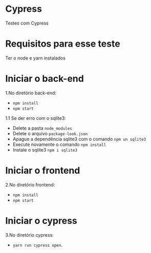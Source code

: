 # Cypress
Testes com Cypress

# Requisitos para esse teste
  Ter o node e yarn instalados

# Iniciar o back-end

  1.No diretório back-end:
  
   - `npm install`
   - `npm start`
  
  1.1 Se der erro com o sqlite3:
  - Delete a pasta `node_modules`
  - Delete o arquivo `package-look.json`
  - Apague a dependência sqlite3 com o comando `npm un sqlite3`
  - Execute novamente o comando `npm install`
  - Instale o sqlite3 `npm i sqlite3`
    
    
# Iniciar o frontend 

  2.No diretório frontend:
   
   - `npm install`
   - `npm start`
      
# Iniciar o cypress 

  3.No diretório cypress:
   
   - `yarn run cypress open`.
  
